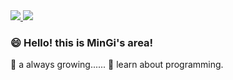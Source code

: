 <a href = "https://www.instagram.com/yoomingi31/?hl=ko">
<img src="https://img.shields.io/badge/Instagram-0076D6?style=flat-square&logo=Instagram&logoColor=white"/>
</a>


<img src="https://img.shields.io/badge/zerotansan@gmail.com-EA4335?style=flat-square&logo=Gmail&logoColor=white"/>








###  😄 Hello! this is MinGi's area!

 🌱 a always growing......
 🤔 learn about programming.
 
